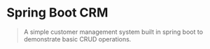# Spring Boot CRM  

> A simple customer management system built in spring boot to
> demonstrate basic CRUD operations.
